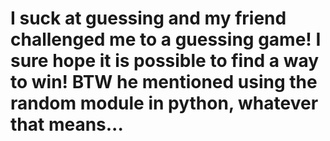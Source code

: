 # I suck at guessing and my friend challenged me to a guessing game! I sure hope it is possible to find a way to win! BTW he mentioned using the random module in python, whatever that means...
